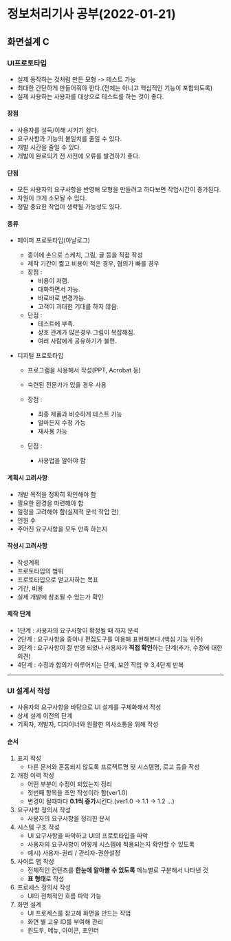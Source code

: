 # 정보처리기사 공부(2022-01-21)



## 화면설계 C

### UI프로토타입

* 실제 동작하는 것처럼 만든 모형 -> 테스트 가능
* 최대한 간단하게 만들어줘야 한다.(전체는 아니고 핵심적인 기능이 포함되도록)
* 실제 사용하는 사용자를 대상으로 테스트를 하는 것이 좋다.



#### 장점

* 사용자를 설득/이해 시키기 쉽다.
* 요구사항과 기능의 불일치를 줄일 수 있다.
* 개발 시간을 줄일 수 있다.
* 개발이 완료되기 전 사전에 오류를 발견하기 좋다.



#### 단점

* 모든 사용자의 요구사항을 반영해 모형을 만들려고 하다보면 작업시간이 증가된다.
* 자원이 크게 소모될 수 있다.
* 정말 중요한 작업이 생략될 가능성도 있다.



#### 종류

* 페이퍼 프로토타입(아날로그)
  * 종이에 손으로 스케치, 그림, 글 등을 직접 작성
  * 제작 기간이 짧고 비용이 적은 경우, 협의가 빠를 경우
  * 장점 : 
    * 비용이 저렴. 
    * 대화하면서 가능. 
    * 바로바로 변경가능. 
    * 고객이 과대한 기대를 하지 않음.
  * 단점 : 
    * 테스트에 부족. 
    * 상호 관계가 많은경우 그림이 복잡해짐.
    * 여러 사람에게 공유하기가 불편.

* 디지털 프로토타입

  * 프로그램을 사용해서 작성(PPT, Acrobat 등)
  * 숙련된 전문가가 있을 경우 사용
  * 장점 :
    * 최종 제품과 비슷하게 테스트 가능
    * 얼마든지 수정 가능
    * 재사용 가능

  * 단점 :
    * 사용법을 알아야 함



#### 계획시 고려사항

* 개발 목적을 정확히 확인해야 함
* 필요한 환경을 마련해야 함
* 일정을 고려해야 함(실제적 분석 작업 전)
* 인원 수
* 주어진 요구사항을 모두 만족 하는지 



#### 작성시 고려사항

* 작성계획
* 프로토타입의 범위
* 프로토타입으로 얻고자하는 목표
* 기간, 비용
* 실제 개발에 참조될 수 있는가 확인



#### 제작 단계

* 1단계 : 사용자의 요구사항이 확정될 때 까지 분석
* 2단계 : 요구사항을 종이나 편집도구를 이용해 표현해본다.(핵심 기능 위주)
* 3단계 : 요구사항이 잘 반영 되었나 사용자가 **직접 확인**하는 단계(추가, 수정에 대한 의견)
* 4단계 : 수정과 합의가 이루어지는 단계, 보안 작업 후 3,4단계 반복



---



### UI 설계서 작성

* 사용자의 요구사항을 바탕으로 UI 설계를 구체화해서 작성
* 상세 설계 이전의 단계
* 기획자, 개발자, 디자이너와 원활한 의사소통을 위해 작성

#### 순서

1. 표지 작성
   * 다른 문서와 혼동되지 않도록 프로젝트명 및 시스템명, 로고 등을 작성
2. 개정 이력 작성
   * 어떤 부분이 수정이 되었는지 정리
   * 첫번째 항목을 초안 작성이라 함(ver1.0)
   * 변경이 될때마다 **0.1씩 증가**시킨다.(ver1.0 -> 1.1 -> 1.2 ...)
3. 요구사항 정의서 작성
   * 사용자의 요구사항을 정리한 문서
4. 시스템 구조 작성
   * UI 요구사항을 파악하고 UI의 프로토타입을 파악
   * 사용자의 요구사항이 어떻게 시스템에 적용되는지 확인할 수 있도록
   * 예시) 사용자-권리 / 관리자-권한설정
5. 사이트 맵 작성
   * 전체적인 컨텐츠를 **한눈에 알아볼 수 있도록** 메뉴별로 구분해서 나타낸 것
   * **표 형태**로 작성
6. 프로세스 정의서 작성
   * UI의 전체적인 흐름 파악 가능
7. 화면 설계
   * UI 프로세스를 참고해 화면을 만드는 작업
   * 화면 별 고유 ID를 부여해 관리
   * 윈도우, 메뉴, 아이콘, 포인터